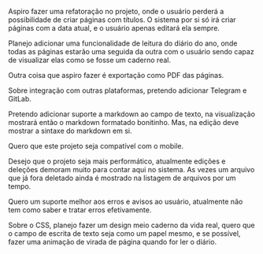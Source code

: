 Aspiro fazer uma refatoração no projeto, onde o usuário perderá a possibilidade de criar páginas com títulos.
O sistema por si só irá criar páginas com a data atual, e o usuário apenas editará ela sempre.

Planejo adicionar uma funcionalidade de leitura do diário do ano, onde todas as páginas estarão uma seguida da outra
com o usuário sendo capaz de visualizar elas como se fosse um caderno real.

Outra coisa que aspiro fazer é exportação como PDF das páginas.

Sobre integração com outras plataformas, pretendo adicionar Telegram e GitLab.

Pretendo adicionar suporte a markdown ao campo de texto, na visualização mostrará então o markdown formatado bonitinho.
Mas, na edição deve mostrar a sintaxe do markdown em si.

Quero que este projeto seja compatível com o mobile.

Desejo que o projeto seja mais performático, atualmente edições e deleções demoram muito para contar aqui no sistema.
As vezes um arquivo que já fora deletado ainda é mostrado na listagem de arquivos por um tempo.

Quero um suporte melhor aos erros e avisos ao usuário, atualmente não tem como saber e tratar erros efetivamente.

Sobre o CSS, planejo fazer um design meio caderno da vida real, quero que o campo de escrita de texto seja
como um papel mesmo, e se possível, fazer uma animação de virada de página quando for ler o diário.
